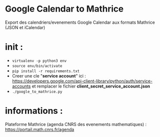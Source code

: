 Google Calendar to Mathrice
========

Export des calendriers/evenements Google Calendar aux formats Mathrice (JSON et iCalendar)

# init :
* `virtualenv -p python3 env`
* `source env/bin/activate`
* `pip install -r requirements.txt`
* Creer une cle "**service account**" ici :
  https://developers.google.com/api-client-library/python/auth/service-accounts
  et remplacer le fichier **client_secret_service_account.json**
* `./google_to_mathrice.py`

# informations :
Plateforme Mathrice (agenda CNRS des evenements mathematiques) :
https://portail.math.cnrs.fr/agenda
